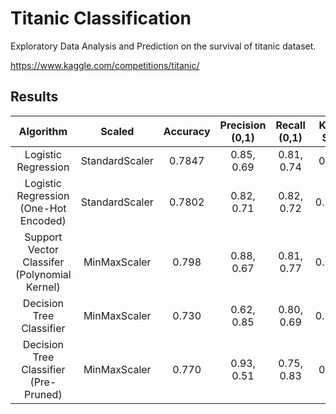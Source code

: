 # Titanic Classification

Exploratory Data Analysis and Prediction on the survival of titanic dataset.

https://www.kaggle.com/competitions/titanic/

## Results

| Algorithm | Scaled | Accuracy | Precision (0,1) | Recall (0,1) | Kaggle Score |
| :---:         |     :---:      |      :---:      |      :---:      | :---:      |   :---: |
| Logistic Regression  | StandardScaler     | 0.7847    | 0.85, 0.69 | 0.81, 0.74 | 0.7488
| Logistic Regression (One-Hot Encoded) | StandardScaler     | 0.7802    | 0.82, 0.71 | 0.82, 0.72 | 0.76315
| Support Vector Classifer (Polynomial Kernel) | MinMaxScaler     | 0.798    | 0.88, 0.67 | 0.81, 0.77 | 0.77990
| Decision Tree Classifier| MinMaxScaler     | 0.730    | 0.62, 0.85 | 0.80, 0.69 | 0.71052
| Decision Tree Classifier (Pre-Pruned)| MinMaxScaler     | 0.770    | 0.93, 0.51 | 0.75, 0.83 | 0.7703
